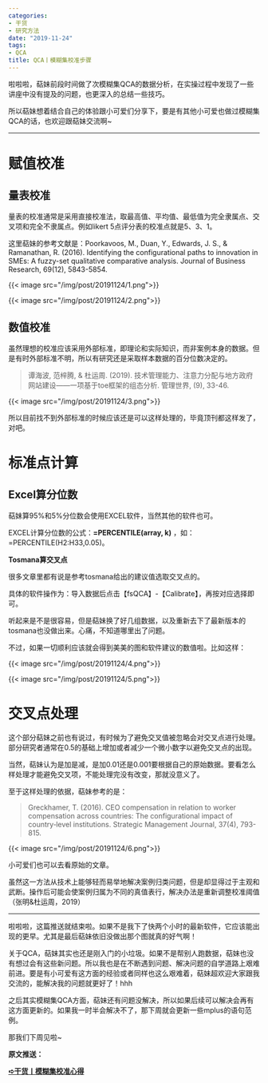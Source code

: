 ```yaml
---
categories:
- 干货
- 研究方法
date: "2019-11-24"
tags:
- QCA
title: QCA丨模糊集校准步骤
---
```

啦啦啦，萜妹前段时间做了次模糊集QCA的数据分析，在实操过程中发现了一些讲座中没有提及的问题，也更深入的总结一些技巧。

<!--more-->

所以萜妹想着结合自己的体验跟小可爱们分享下，要是有其他小可爱也做过模糊集QCA的话，也欢迎跟萜妹交流啊~

---

# **赋值校准**

## **量表校准**

量表的校准通常是采用直接校准法，取最高值、平均值、最低值为完全隶属点、交叉项和完全不隶属点。例如likert 5点评分表的校准点就是5、3、1。

这里萜妹的参考文献是：Poorkavoos, M., Duan, Y., Edwards, J. S., & Ramanathan, R. (2016). Identifying the configurational paths to innovation in SMEs: A fuzzy-set qualitative comparative analysis. Journal of Business Research, 69(12), 5843-5854.

{{< image src="/img/post/20191124/1.png">}}

{{< image src="/img/post/20191124/2.png">}}

## **数值校准**

虽然理想的校准应该采用外部标准，即理论和实际知识，而非案例本身的数据。但是有时外部标准不明，所以有研究还是采取样本数据的百分位数决定的。

> 谭海波, 范梓腾, & 杜运周. (2019). 技术管理能力、注意力分配与地方政府网站建设——一项基于toe框架的组态分析. 管理世界, (9), 33-46.

{{< image src="/img/post/20191124/3.png">}}

所以目前找不到外部标准的时候应该还是可以这样处理的，毕竟顶刊都这样发了，对吧。

# **标准点计算**

## **Excel算分位数**

萜妹算95%和5%分位数会使用EXCEL软件，当然其他的软件也可。

EXCEL计算分位数的公式：**=PERCENTILE(array, k)** ，如：=PERCENTILE(H2:H33,0.05)。

**Tosmana算交叉点**

很多文章里都有说是参考tosmana给出的建议值选取交叉点的。

具体的软件操作为：导入数据后点击【fsQCA】-【Calibrate】，再按对应选择即可。

听起来是不是很容易，但是萜妹换了好几组数据，以及重新去下了最新版本的tosmana也没做出来。心痛，不知道哪里出了问题。

不过，如果一切顺利应该就会得到美美的图和软件建议的数值啦。比如这样：

{{< image src="/img/post/20191124/4.png">}}

{{< image src="/img/post/20191124/5.png">}}

# **交叉点处理**

这个部分萜妹之前也有说过，有时候为了避免交叉值被忽略会对交叉点进行处理。部分研究者通常在0.5的基础上增加或者减少一个微小数字以避免交叉点的出现。

当然，萜妹认为是加是减，是加0.01还是0.001要根据自己的原始数据。要看怎么样处理才能避免交叉项，不能处理完没有改变，那就没意义了。

至于这样处理的依据，萜妹参考的是：

> Greckhamer, T. (2016). CEO compensation in relation to worker compensation across countries: The configurational impact of country‐level institutions. Strategic Management Journal, 37(4), 793-815.

{{< image src="/img/post/20191124/6.png">}}

小可爱们也可以去看原始的文章。

虽然这一方法从技术上能够轻而易举地解决案例归类问题，但是却显得过于主观和武断。操作后可能会使案例归属为不同的真值表行，解决办法是重新调整校准阈值（张明&杜运周，2019）

---

啦啦啦，这篇推送就结束啦。如果不是我下了快两个小时的最新软件，它应该能出现的更早。尤其是最后萜妹依旧没做出那个图就真的好气啊！

关于QCA，萜妹其实也还是刚入门的小垃圾。如果不是帮别人跑数据，萜妹也没有想过会有这些新问题。所以我也是在不断遇到问题、解决问题的自学道路上艰难前进。要是有小可爱有这方面的经验或者同样也这么艰难着，萜妹超欢迎大家跟我交流的，能解决我的问题就更好了！hhh

之后其实模糊集QCA方面，萜妹还有问题没解决，所以如果后续可以解决会再有这方面更新的。如果我一时半会解决不了，那下周就会更新一些mplus的语句范例。

那我们下周见啦~

**原文推送：**

**[➪干货丨模糊集校准心得](https://mp.weixin.qq.com/s?__biz=MzIwMDk1OTM2OQ==&mid=2247484971&idx=1&sn=b21d0eec2e111266442d66420f95a3af&chksm=96f472cda183fbdb2a0796d5d4ab23ad260e1cc399a5cfdf80a22a08b5cf822f2ef4c29a2203#rd)**
